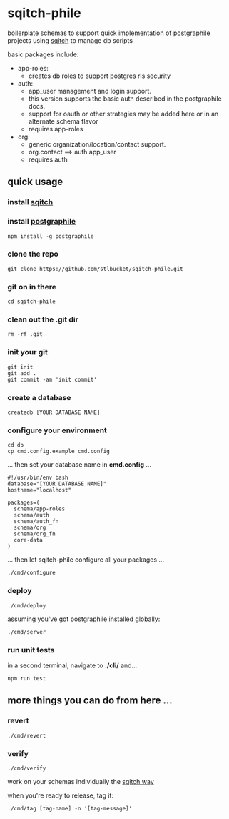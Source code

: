# sqitch-phile #

<p>
  boilerplate schemas to support quick implementation 
  of <a href="https://www.graphile.org/postgraphile/">postgraphile</a> projects
  using <a href="http://sqitch.org/">sqitch</a> to manage db scripts
</p>

basic packages include:
- app-roles: 
  - creates db roles to support postgres rls security
- auth: 
  - app_user management and login support.  
  - this version supports the basic auth described in the postgraphile docs.
  - support for oauth or other strategies may be added here or in an alternate schema flavor
  - requires app-roles
- org: 
  - generic organization/location/contact support.
  - org.contact ==> auth.app_user
  - requires auth
  

## quick usage ##
### install <a href="http://sqitch.org/">sqitch</a> ###

### install <a href="https://www.graphile.org/postgraphile/">postgraphile</a> ###
```$xslt
npm install -g postgraphile
```

### clone the repo ###
```$xslt
git clone https://github.com/stlbucket/sqitch-phile.git
```
### git on in there ###
```$xslt
cd sqitch-phile
```
### clean out the .git dir ###
```$xslt
rm -rf .git
```
### init your git ###
```$xslt
git init
git add .
git commit -am 'init commit'
```
### create a database ###
```$xslt
createdb [YOUR DATABASE NAME]
```
### configure your environment ###
```$xslt
cd db
cp cmd.config.example cmd.config
```
... then set your database name in **cmd.config** ...
```$xslt
#!/usr/bin/env bash
database="[YOUR DATABASE NAME]"
hostname="localhost"

packages=(
  schema/app-roles
  schema/auth
  schema/auth_fn
  schema/org
  schema/org_fn
  core-data
)
```
... then let sqitch-phile configure all your packages ...
```$xslt
./cmd/configure
```
### deploy ###
```$xslt
./cmd/deploy
```
assuming you've got postgraphile installed globally:
```$xslt
./cmd/server
```

### run unit tests ###
in a second terminal, navigate to **./cli/** and...
```$xslt
npm run test
```

## more things you can do from here ... ##
### revert ###
```$xslt
./cmd/revert
```
### verify ###
```$xslt
./cmd/verify
```

work on your schemas individually the <a href="https://metacpan.org/pod/sqitchtutorial">sqitch way</a>

when you're ready to release, tag it:
```$xslt
./cmd/tag [tag-name] -n '[tag-message]'
```

